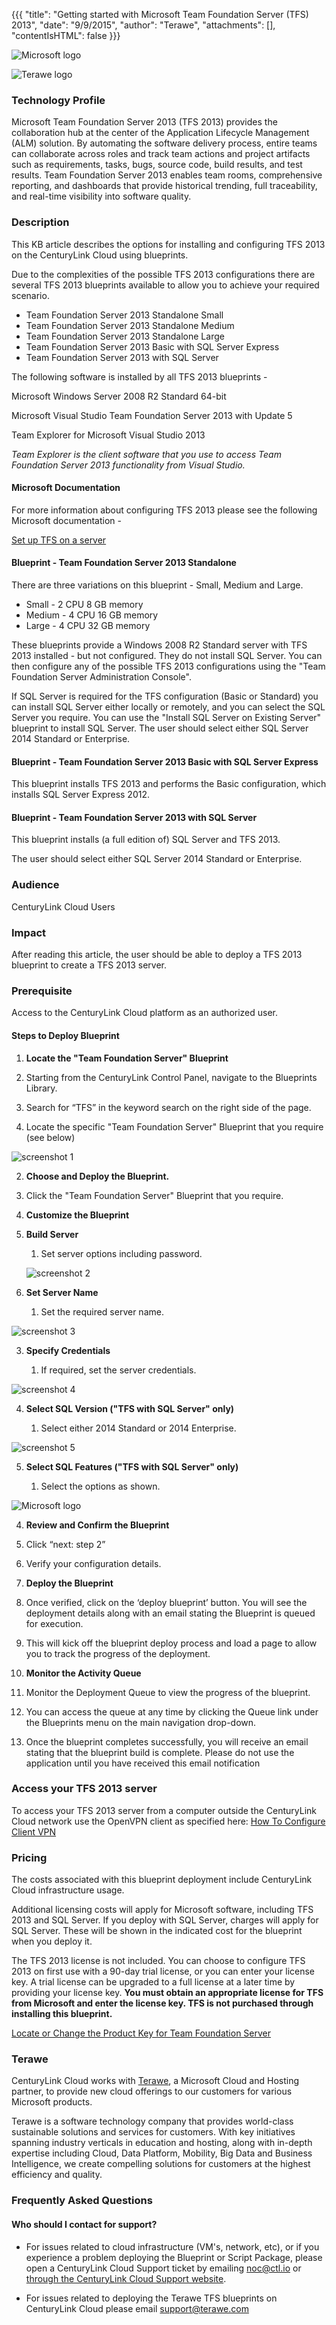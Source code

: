 
{{{
  "title": "Getting started with Microsoft Team Foundation Server (TFS) 2013",
  "date": "9/9/2015",
  "author": "Terawe",
  "attachments": [],
  "contentIsHTML": false
}}}

![Microsoft logo](../../images/MSFT_TFS/microsoft.png)

![Terawe logo](../../images/MSFT_TFS/terawe.png)



### Technology Profile

Microsoft Team Foundation Server 2013 (TFS 2013) provides the collaboration hub at the center of the Application Lifecycle Management (ALM) solution. By automating the software delivery process, entire teams can collaborate across roles and track team actions and project artifacts such as requirements, tasks, bugs, source code, build results, and test results. Team Foundation Server 2013 enables team rooms, comprehensive reporting, and dashboards that provide historical trending, full traceability, and real-time visibility into software quality. 


### Description

This KB article describes the options for installing and configuring TFS 2013 on the CenturyLink Cloud using blueprints.

Due to the complexities of the possible TFS 2013 configurations there are several TFS 2013 blueprints available to allow you to achieve your required scenario.

- Team Foundation Server 2013 Standalone Small
- Team Foundation Server 2013 Standalone Medium
- Team Foundation Server 2013 Standalone Large
- Team Foundation Server 2013 Basic with SQL Server Express
- Team Foundation Server 2013 with SQL Server

The following software is installed by all TFS 2013 blueprints -

Microsoft Windows Server 2008 R2 Standard 64-bit

Microsoft Visual Studio Team Foundation Server 2013 with Update 5

Team Explorer for Microsoft Visual Studio 2013

*Team Explorer is the client software that you use to access Team Foundation Server 2013 functionality from Visual Studio.*

#### Microsoft Documentation ###

For more information about configuring TFS 2013 please see the following Microsoft documentation -

[Set up TFS on a server](https://msdn.microsoft.com/en-us/library/hh561426(v=vs.120).aspx)


#### Blueprint - Team Foundation Server 2013 Standalone

There are three variations on this blueprint - Small, Medium and Large. 

- Small - 2 CPU 8 GB memory
- Medium - 4 CPU 16 GB memory
- Large - 4 CPU 32 GB memory

These blueprints provide a Windows 2008 R2 Standard server with TFS 2013 installed - but not configured. They do not install SQL Server. You can then configure any of the possible TFS 2013 configurations using the "Team Foundation Server Administration Console". 

If SQL Server is required for the TFS configuration (Basic or Standard) you can install SQL Server either locally or remotely, and you can select the SQL Server you require. You can use the "Install SQL Server on Existing Server" blueprint to install SQL Server. The user should select either SQL Server 2014 Standard or Enterprise.

#### Blueprint - Team Foundation Server 2013 Basic with SQL Server Express

This blueprint installs TFS 2013 and performs the Basic configuration, which installs SQL Server Express 2012.

#### Blueprint - Team Foundation Server 2013 with SQL Server

This blueprint installs (a full edition of) SQL Server and TFS 2013.

The user should select either SQL Server 2014 Standard or Enterprise.


### Audience

CenturyLink Cloud Users

### Impact

After reading this article, the user should be able to deploy a TFS 2013 blueprint to create a TFS 2013 server.

### Prerequisite

Access to the CenturyLink Cloud platform as an authorized user.

#### Steps to Deploy Blueprint


1. **Locate the "Team Foundation Server" Blueprint**

  1. Starting from the CenturyLink Control Panel, navigate to the Blueprints Library.
  2. Search for “TFS” in the keyword search on the right side of the page.
  3. Locate the specific "Team Foundation Server" Blueprint that you require (see below)

![screenshot 1](../../images/MSFT_TFS/TFSBP.png)

2. **Choose and Deploy the Blueprint.**

  1. Click the "Team Foundation Server" Blueprint that you require.

3. **Customize the Blueprint**

  1. **Build Server**

        1. Set server options including password.

		![screenshot 2](../../images/MSFT_TFS/TFS1B.png)

  2. **Set Server Name**
  
        1. Set the required server name.
		
![screenshot 3](../../images/MSFT_TFS/TFS2B.png)

  3. **Specify Credentials**
  
        1. If required, set the server credentials.

![screenshot 4](../../images/MSFT_TFS/TFS3B.png)


  4. **Select SQL Version ("TFS with SQL Server" only)**
  
        1. Select either 2014 Standard or 2014 Enterprise.

![screenshot 5](../../images/MSFT_TFS/TFS4B.png)

  5. **Select SQL Features ("TFS with SQL Server" only)**
  
        1. Select the options as shown.

![Microsoft logo](../../images/MSFT_TFS/TFS5B.png)

4. **Review and Confirm the Blueprint**
  1. Click “next: step 2”
  2. Verify your configuration details.

5. **Deploy the Blueprint**
  1. Once verified, click on the ‘deploy blueprint’ button. You will see the deployment details along with an email stating the Blueprint is queued for execution.
  2. This will kick off the blueprint deploy process and load a page to allow you to track the progress of the deployment.

6. **Monitor the Activity Queue**
  1. Monitor the Deployment Queue to view the progress of the blueprint.
  2. You can access the queue at any time by clicking the Queue link under the Blueprints menu on the main navigation drop-down.
  3. Once the blueprint completes successfully, you will receive an email stating that the blueprint build is complete. Please do not use the application until you have received this email notification


### Access your TFS 2013 server

To access your TFS 2013 server from a computer outside the CenturyLink Cloud network use the OpenVPN client as specified here: [How To Configure Client VPN](https://www.ctl.io/knowledge-base/network/how-to-configure-client-vpn/)

### Pricing

The costs associated with this blueprint deployment include CenturyLink Cloud infrastructure usage.  

Additional licensing costs will apply for Microsoft software, including TFS 2013 and SQL Server. If you deploy with SQL Server, charges will apply for SQL Server.  These will be shown in the indicated cost for the blueprint when you deploy it.  

The TFS 2013 license is not included. You can choose to configure TFS 2013 on first use with a 90-day trial license, or you can enter your license key. A trial license can be upgraded to a full license at a later time by providing your license key. **You must obtain an appropriate license for TFS from Microsoft and enter the license key.  TFS is not purchased through installing this blueprint.**

[Locate or Change the Product Key for Team Foundation Server](https://msdn.microsoft.com/en-us/library/Cc668758.aspx)

### Terawe

CenturyLink Cloud works with [Terawe](http://terawe.com), a Microsoft Cloud and Hosting partner, to provide new  cloud offerings to our customers for various Microsoft products.

Terawe is a software technology company that provides world-class sustainable solutions and services for customers. With key initiatives spanning industry verticals in education and hosting, along with in-depth expertise including Cloud, Data Platform, Mobility, Big Data and Business Intelligence, we create compelling solutions for customers at the highest efficiency and quality. 

### Frequently Asked Questions

#### Who should I contact for support?

* For issues related to cloud infrastructure (VM's, network, etc), or if you experience a problem deploying the Blueprint or Script Package, please open a CenturyLink Cloud Support ticket by emailing [noc@ctl.io](mailto:noc@ctl.io) or [through the CenturyLink Cloud Support website](https://t3n.zendesk.com/tickets/new).

* For issues related to deploying the Terawe TFS blueprints on CenturyLink Cloud please email
[support@terawe.com](support@terawe.com) 




